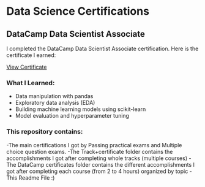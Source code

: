 # Data Science Certifications

## DataCamp Data Scientist Associate

I completed the DataCamp Data Scientist Associate certification. Here is the certificate I earned:

[View Certificate](DataCamp_Data_Scientist_Associate_Certificate.pdf)

### What I Learned:
- Data manipulation with pandas
- Exploratory data analysis (EDA)
- Building machine learning models using scikit-learn
- Model evaluation and hyperparameter tuning

### This repository contains:
  -The main certifications I got by Passing practical exams and Multiple choice question exams.
  -The Track+certificate folder contains the accomplishments I got after completing whole tracks (multiple courses)
  -The DataCamp certificates folder contains the different accomplishments I got after completing each course (from 2 to 4 hours) organized by topic
  -This Readme File :)

  
